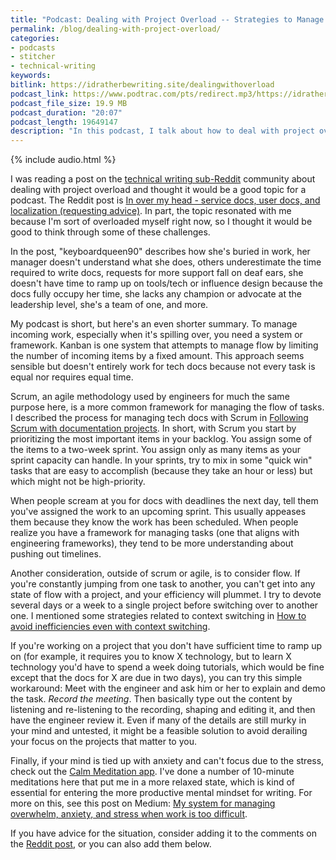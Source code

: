 ```yaml
---
title: "Podcast: Dealing with Project Overload -- Strategies to Manage Overflowing Documentation Tasks"
permalink: /blog/dealing-with-project-overload/
categories:
- podcasts
- stitcher
- technical-writing
keywords:
bitlink: https://idratherbewriting.site/dealingwithoverload
podcast_link: https://www.podtrac.com/pts/redirect.mp3/https://idratherbewritingmedia.com/podcasts/dealingwithoverload.mp3
podcast_file_size: 19.9 MB
podcast_duration: "20:07"
podcast_length: 19649147
description: "In this podcast, I talk about how to deal with project overload, specifically covering strategies to manage tasks. Scrum is one framework for dealing with project work by allowing you to limit the work you have before you in a more systematic way. I also explain the importance of focusing on a project to build up flow and momentum, without always context switching."
---
```


{% include audio.html %}

I was reading a post on the [technical writing sub-Reddit](https://www.reddit.com/r/technicalwriting/) community about dealing with project overload and thought it would be a good topic for a podcast. The Reddit post is [In over my head - service docs, user docs, and localization (requesting advice)](https://www.reddit.com/r/technicalwriting/comments/dcjmqt/in_over_my_head_service_docs_user_docs_and/). In part, the topic resonated with me because I'm sort of overloaded myself right now, so I thought it would be good to think through some of these challenges.

In the post, "keyboardqueen90" describes how she's buried in work, her manager doesn't understand what she does, others underestimate the time required to write docs, requests for more support fall on deaf ears, she doesn't have time to ramp up on tools/tech or influence design because the docs fully occupy her time, she lacks any champion or advocate at the leadership level, she's a team of one, and more.

My podcast is short, but here's an even shorter summary. To manage incoming work, especially when it's spilling over, you need a system or framework. Kanban is one system that attempts to manage flow by limiting the number of incoming items by a fixed amount. This approach seems sensible but doesn't entirely work for tech docs because not every task is equal nor requires equal time.

Scrum, an agile methodology used by engineers for much the same purpose here, is a more common framework for managing the flow of tasks. I described the process for managing tech docs with Scrum in [Following Scrum with documentation projects](/learnapidoc/pubapis_agile_scrum_for_docs.html). In short, with Scrum you start by prioritizing the most important items in your backlog. You assign some of the items to a two-week sprint. You assign only as many items as your sprint capacity can handle. In your sprints, try to mix in some "quick win" tasks that are easy to accomplish (because they take an hour or less) but which might not be high-priority.

When people scream at you for docs with deadlines the next day, tell them you've assigned the work to an upcoming sprint. This usually appeases them because they know the work has been scheduled. When people realize you have a framework for managing tasks (one that aligns with engineering frameworks), they tend to be more understanding about pushing out timelines.

Another consideration, outside of scrum or agile, is to consider flow. If you're constantly jumping from one task to another, you can't get into any state of flow with a project, and your efficiency will plummet. I try to devote several days or a week to a single project before switching over to another one. I mentioned some strategies related to context switching in [How to avoid inefficiencies even with context switching](/blog/avoid-inefficiencies-even-with-context-switching/).

If you're working on a project that you don't have sufficient time to ramp up on (for example, it requires you to know X technology, but to learn X technology you'd have to spend a week doing tutorials, which would be fine except that the docs for X are due in two days), you can try this simple workaround: Meet with the engineer and ask him or her to explain and demo the task. *Record the meeting*. Then basically type out the content by listening and re-listening to the recording, shaping and editing it, and then have the engineer review it. Even if many of the details are still murky in your mind and untested, it might be a feasible solution to avoid derailing your focus on the projects that matter to you.

Finally, if your mind is tied up with anxiety and can't focus due to the stress, check out the [Calm Meditation app](https://www.calm.com/). I've done a number of 10-minute meditations here that put me in a more relaxed state, which is kind of essential for entering the more productive mental mindset for writing. For more on this, see this post on Medium: [My system for managing overwhelm, anxiety, and stress when work is too difficult](https://medium.com/swlh/my-system-for-managing-overwhelm-anxiety-and-stress-when-work-is-too-difficult-801ba1c709c6).

If you have advice for the situation, consider adding it to the comments on the [Reddit post](https://www.reddit.com/r/technicalwriting/comments/dcjmqt/in_over_my_head_service_docs_user_docs_and/), or you can also add them below.
